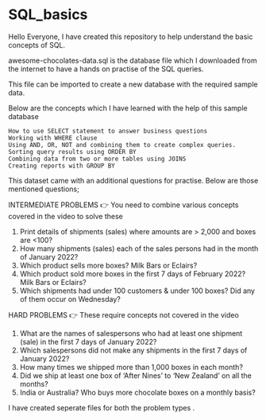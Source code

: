 # SQL_basics

Hello Everyone, I have created this repository to help understand the basic concepts of SQL.

awesome-chocolates-data.sql is the database file which I downloaded from the internet
to have a hands on practise of the SQL queries.

This file can be imported to create a new database with the required sample data.

Below are the concepts which I have learned with the help of this sample database

    How to use SELECT statement to answer business questions
    Working with WHERE clause
    Using AND, OR, NOT and combining them to create complex queries.
    Sorting query results using ORDER BY
    Combining data from two or more tables using JOINS
    Creating reports with GROUP BY

This dataset came with an additional questions for practise. Below are those mentioned questions;

INTERMEDIATE PROBLEMS
👉 You need to combine various concepts covered in the video to solve these

1. Print details of shipments (sales) where amounts are > 2,000 and boxes are <100?
2. How many shipments (sales) each of the sales persons had in the month of January 2022?
3. Which product sells more boxes? Milk Bars or Eclairs?
4. Which product sold more boxes in the first 7 days of February 2022? Milk Bars or Eclairs?
5. Which shipments had under 100 customers & under 100 boxes? Did any of them occur on Wednesday?

HARD PROBLEMS
👉 These require concepts not covered in the video

1. What are the names of salespersons who had at least one shipment (sale) in the first 7 days of January 2022?
2. Which salespersons did not make any shipments in the first 7 days of January 2022?
3. How many times we shipped more than 1,000 boxes in each month?
4. Did we ship at least one box of ‘After Nines’ to ‘New Zealand’ on all the months?
5. India or Australia? Who buys more chocolate boxes on a monthly basis?

I have created seperate files for both the problem types .
